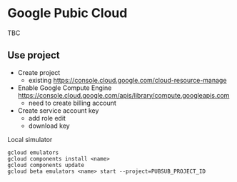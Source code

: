 # Google Pubic Cloud

TBC



## Use project

- Create project
  - existing https://console.cloud.google.com/cloud-resource-manage
- Enable Google Compute Engine https://console.cloud.google.com/apis/library/compute.googleapis.com
  - need to create billing account
- Create service account key
  - add role edit
  - download key






Local simulator
```
gcloud emulators
gcloud components install <name>
gcloud components update
gcloud beta emulators <name> start --project=PUBSUB_PROJECT_ID
```
